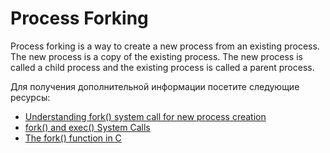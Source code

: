 # Process Forking

Process forking is a way to create a new process from an existing process. The new process is a copy of the existing process. The new process is called a child process and the existing process is called a parent process.

Для получения дополнительной информации посетите следующие ресурсы:

- [Understanding fork() system call for new process creation](https://www.youtube.com/watch?v=PwxTbksJ2fo)
- [fork() and exec() System Calls](https://www.youtube.com/watch?v=IFEFVXvjiHY)
- [The fork() function in C](https://www.youtube.com/watch?v=cex9XrZCU14)
